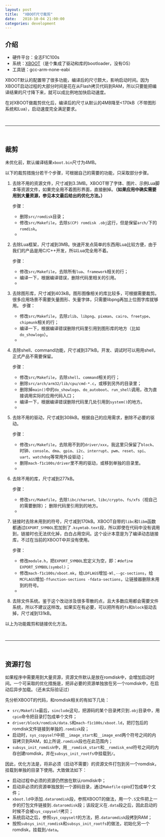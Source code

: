 ```yaml
---
layout: post
title:  "XBOOT尺寸裁剪"
date:   2018-10-04 21:00:00
categories: development
---
```


## 介绍

* 硬件平台：全志F1C100s
* 系统：[XBOOT](https://github.com/xboot/xboot)（是个集成了驱动和库的bootloader，没有OS）
* 工具链：gcc-arm-none-eabi

XBOOT默认的配置带了很多功能，编译后的尺寸颇大，影响启动时间。因为XBOOT启动过程的大部分时间是花在从Flash拷贝代码到RAM，所以只要能把编译结果的尺寸降下来，就可以成比例地加快启动速度。

在对XBOOT做裁剪优化后，编译后的尺寸从默认的4MB降至<170kB（不带图形系统和Lua），启动速度完全满足要求。

<br/>
<hr/><br/>

## 裁剪

未优化前，默认编译结果`xboot.bin`尺寸为4MB。

以下的裁剪措施分若干个步骤，可根据自己的需要的功能，只采取部分步骤。

1. 去除不用的资源文件，尺寸减到3.3MB。XBOOT带了字体、图片、示例Lua脚本等资源文件，如果完全用不着图形界面，直接删掉。**（如果应用中确实需要用到大量资源，参见本文最后给出的优化方法。）**

    步骤：
    * 删除`src/romdisk`目录；
    * 修改`src/Makefile`，去除`$(CP) romdisk .obj`这行，但是保留`arch/`下的`romdisk`。
    * 

2. 去除Lua框架，尺寸减到3MB。快速开发点简单的东西用Lua比较方便，由于我们的产品是用C/C++开发，所以Lua完全用不着。

    步骤：
    * 修改`src/Makefile`，去除所有`lua`、`framework`相关的行；
    * 编译一下，根据编译错误，删除代码里相关的引用。
    * 
    
3. 去除图形库，尺寸减到403kB。图形图像相关的库比较多，可根据需要裁剪。很多应用场景不需要矢量图形、矢量字体，只需要libpng再加上位图字库就够用。
    步骤：
    * 修改`src/Makefile`，去除`zlib`、`libpng`、`pixman`、`cairo`、`freetype`、`chipmunk`相关的行；
    * 编译一下，根据编译错误删除代码里引用到图形库的地方（比如`do_showlogo`）。
    * 

4. 去除shell、command功能，尺寸减到371kB。开发、调试时可以用用shell，正式产品不需要保留。

    步骤：
    * 修改`src/Makefile`，去除`shell`、`command`相关的行；
    * 删除`src/arch/arm32/lib/cpu/cmd-*.c`，或移到另外的目录里；
    * 删除掉`main()`中的`do_showlogo`、`do_autoboot`、`run_shell`调用，改为直接调用实际的应用代码入口；
    * 编译一下，根据编译错误删除代码里几处引用到`system()`的地方。
    * 

5. 去除不用的驱动，尺寸减到308kB。根据自己的应用需求，删除不必要的驱动。
    
    步骤：
    * 修改`src/Makefile`，去除用不到的`driver/xxx`，我这里只保留了`block`、时钟、`console`、`dma`、`gpio`、`i2c`、`interrupt`、`pwm`、`reset`、`spi`、`uart`、`watchdog`等常用外设驱动；
    * 删除`mach-f1c100s/driver`里不用的驱动，或移到单独的目录里。
    * 

6. 去除不用的库，尺寸减到277kB。

    步骤：
    * 修改`src/Makefile`，去除`libc/charset`、`libc/crypto`、`fs/xfs`（视自己的需要删除）；
    删除代码里引用到的地方。
    * 

7. 链接时去除未用到的符号，尺寸减到170kB。XBOOT自带的`libc`和`libm`函数都通过`EXPORT_SYMBOL`宏加到了`.ksymtab.text`段，所以即使在代码中没有调用到，链接时也无法优化掉，白白占用空间。这个设计本意是为了编译动态链接库，不过在当前的XBOOT中并没有使用。

    步骤：
    * 修改`module.h`，把`EXPORT_SYMBOL`宏定义为空，即：`#define EXPORT_SYMBOL(symbol)`；
    * 修改`mach-f1c100s/xboot.mk`，给`LDFLAGS`增加`-Wl,--gc-sections`，给`MCFLAGS`增加`-ffunction-sections -fdata-sections`，让链接器删除未用到的符号。
    * 

8. 去除文件系统。鉴于这个改动涉及很多零散的点，且大多数应用都会需要文件系统，所以不建议这样改。如果实在有必要，可以把所有的`fs`和`block`驱动去掉，尺寸减到131kB。

以上为功能裁剪和链接优化方法。

<br/>
<hr/><br/>

## 资源打包
如果程序中需要用到大量资源，资源文件默认是放在romdisk中，会增加启动时间。一个可采取的优化措施是，把非必要的资源单独放在另一个romdisk中，在启动后异步加载。（还未实际验证过）

先分析XBOOT的代码，和romdisk相关的有如下几处：

* `src/Makefile`最后，`sinclude`这句，把源码的某个目录拷贝到`.obj`目录中，用`cpio`命令把目录打包成单个文件；
* `driver/block/romdisk/data.S`和`mach-f1c100s/xboot.ld`，把打包后的romdisk文件链接到单独的`.romdisk`段；
* 启动时，`sys_copyself`中把`__image_start`和`__image_end`两个符号之间的内容拷贝到RAM，如上所说`.romdisk`段也在此范围内；
* `subsys_init_romdisk`中，用`__romdisk_start`和`__romdisk_end`符号之间的内存创建romdisk，并在`subsys_init_rootfs`中挂载到`/`。

因此，优化方法是，将非必须（启动不需要）的资源文件打包到另一个romdisk，挂载到单独的目录下使用。大致做法如下：

* 启动过程中必须的资源仍然放在默认romdisk中；
* 启动非必须的资源单独放到一个源码目录，通过`Makefile` cpio打包成单个文件；
* `xboot.ld`中添加`.dataromdisk`段，参照XBOOT的做法，用一个`.S`文件把上一步的打包文件链接到`.dataromdisk`段；该段定义在`.data`段之后，因此启动的时候不会被`sys_copyself`拷贝；
* 系统启动之后，参照`sys_copyself`的方法，把`.dataromdisk`段拷到RAM；
* 按照`subsys_init_romdisk`和`subsys_init_rootfs`的做法，初始化另一个romdisk，挂载到`/data`。
